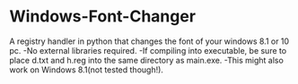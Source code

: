 # Windows-Font-Changer
A registry handler in python that changes the font of your windows 8.1 or 10 pc.
-No external libraries required.
-If compiling into executable, be sure to place d.txt and h.reg into the same directory as main.exe.
-This might also work on Windows 8.1(not tested though!).
